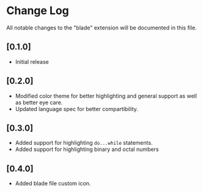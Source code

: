 # Change Log

All notable changes to the "blade" extension will be documented in this file.

## [0.1.0]

- Initial release

## [0.2.0]

- Modified color theme for better highlighting and general support as well as better eye care.
- Updated language spec for better compartibility.

## [0.3.0]

- Added support for highlighting `do...while` statements.
- Added support for highlighting binary and octal numbers

## [0.4.0]

- Added blade file custom icon.